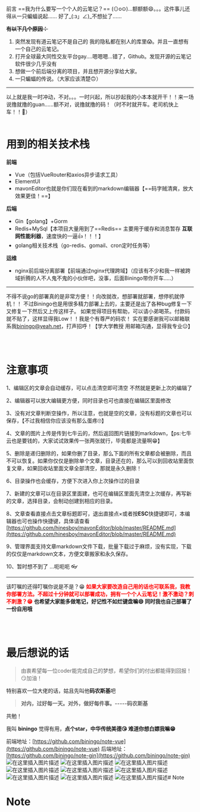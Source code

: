  前言
==我为什么要写一个个人的云笔记？==
(⊙o⊙)…额额额😄。。。这件事儿还得从一只蝙蝠说起......
好了_(:з」∠)_不想扯了......

**~~有以下几个原因：~~**
1. 突然发现有道云笔记不是自己的 我的隐私都在别人的库里😱。并且一直想有一个自己的云笔记。
2. 打开全球最大同性交友平台gay....嗯嗯嗯...错了，Github。发现开源的云笔记软件很少几乎没有
3. 想做一个前后端分离的项目，并且想开源分享给大家。
4. 一只蝙蝠的传说。（大家应该清楚🙃）
---
以上就是我一时冲动，不对。。。一时兴起，所以抄起我的小本本就开干！！来一场说撸就撸的guan......额不对，说撸就撸的码！（时不时就开车。老司机快上车！！🚜）
<br><br>
# 用到的相关技术栈

**前端**
- Vue（包括VueRouter和axios异步请求工具）
- ElementUI
- mavonEditor也就是你们现在看到的markdown编辑器【==码字贼清爽，放大效果更佳！==】

**后端**
- Gin【golang】+Gorm
- Redis+MySql【本项目大量用到了==Redis== 主要用于缓存和消息暂存 **互联网性能利器**，速度快的一逼👍！！！】
- golang相关技术栈（go-redis、gomail、cron定时任务等）

**运维**
- nginx前后端分离部署【前端通过nginx代理跨域】（应该有不少和我一样被跨域折腾的人不人鬼不鬼的小伙伴吧，没事，后面Biningo带你开车.....）
---
不得不说go的部署真的是非常方便！！向改就改，想部署就部署，想停机就停机！！
不过Biningo也是用很多精力部署上去的，主要还是出了各种bug修复一下又修复一下然后又上传这样子。
如果觉得项目有帮助，可以请小弟喝茶。付款码就不贴了，这样显得我Low！！我是个有尊严的码农！
实在要感谢我可以邮箱联系我[biningo@yeah.net](biningo@yeah.net)，打声招呼！【学大学教授 用邮箱沟通，显得我专业😑】

<br><br>
# 注意事项
1、编辑区的文章会自动缓存，可以点击清空即可清空  不然就是更新上次的编辑了

2、编辑器可以放大编辑更方便，同时目录也可也直接在编辑区里面修改

3、没有对文章判断空操作，所以注意，也就是空的文章，没有标题的文章也可以保存，【不过我相信你应该没有那么蛋疼🙄】

4、文章的图片上传是传到七牛云的，然后返回图片链接到markdown，【ps:七牛云也是要钱的，大家试试效果传一张两张就行，毕竟都是流量啊😁】

5、删除是递归删除的，如果你删了目录，那么下面的所有文章都会被删除，而且不可以恢复。如果你仅仅是删除单个文章，目录还在的，那么可以到回收站里面恢复文章，如果回收站里面文章全部清空，那就是永久删除！

6、目录操作也会缓存，方便下次进入你上次操作过的目录

7、新建的文章可以在目录区里面建，也可在编辑区里面先清空上次缓存，再写新的文章，选择目录，会制动创建到相应的目录。

8、文章查看直接点击文章标题即可，退出直接点×或者按**ESC**快捷键即可，本编辑器也可也操作快捷键，具体请查看[https://github.com/hinesboy/mavonEditor/blob/master/README.md](https://github.com/hinesboy/mavonEditor/blob/master/README.md)

9、管理界面支持文章markdown文件下载，批量下载过于麻烦，没有实现，下载的仅仅是markdown文本，方便文章搬家和永久保存。

10、暂时想不到了 ...呃呃呃   👓

---
该叮嘱的还得叮嘱你说是不是？😁
<font color=red>
**如果大家要改造自己用的话也可联系我，我教你部署方法。不超过十分钟就可以部署成功，拥有一个个人云笔记！激不激动？刺不刺激？😁**
</font>
**也希望大家能多做笔记，好记性不如烂键盘嘛😄  同时我也自己部署了一份自用哦**

<br><br>
# 最后想说的话
> 由衷希望每一位coder能完成自己的梦想，希望你们的付出都能得到回报！😏加油！




特别喜欢一位大佬的话，姑且先叫他**码农斯基**吧
> **对内，过好每一天。对外，做好每件事。-----码农斯基**

共勉！

我叫 **biningo**  觉得有用，**点个star，中华传统美德😘 难道你想白嫖我嘛😁**


前端地址：[https://github.com/biningo/note-vue](https://github.com/biningo/note-vue)
后端地址：[https://github.com/biningo/note-gin](https://github.com/biningo/note-gin)
![在这里插入图片描述](https://img-blog.csdnimg.cn/20200228170439491.PNG?x-oss-process=image/watermark,type_ZmFuZ3poZW5naGVpdGk,shadow_10,text_aHR0cHM6Ly9ibG9nLmNzZG4ubmV0L3dlaXhpbl80NDU4NDI5Mw==,size_16,color_FFFFFF,t_70)
![在这里插入图片描述](https://img-blog.csdnimg.cn/20200228170622303.PNG?x-oss-process=image/watermark,type_ZmFuZ3poZW5naGVpdGk,shadow_10,text_aHR0cHM6Ly9ibG9nLmNzZG4ubmV0L3dlaXhpbl80NDU4NDI5Mw==,size_16,color_FFFFFF,t_70)
![在这里插入图片描述](https://img-blog.csdnimg.cn/20200228170455569.PNG?x-oss-process=image/watermark,type_ZmFuZ3poZW5naGVpdGk,shadow_10,text_aHR0cHM6Ly9ibG9nLmNzZG4ubmV0L3dlaXhpbl80NDU4NDI5Mw==,size_16,color_FFFFFF,t_70)
![在这里插入图片描述](https://img-blog.csdnimg.cn/2020022817050670.PNG?x-oss-process=image/watermark,type_ZmFuZ3poZW5naGVpdGk,shadow_10,text_aHR0cHM6Ly9ibG9nLmNzZG4ubmV0L3dlaXhpbl80NDU4NDI5Mw==,size_16,color_FFFFFF,t_70)
![在这里插入图片描述](https://img-blog.csdnimg.cn/20200228170515801.PNG?x-oss-process=image/watermark,type_ZmFuZ3poZW5naGVpdGk,shadow_10,text_aHR0cHM6Ly9ibG9nLmNzZG4ubmV0L3dlaXhpbl80NDU4NDI5Mw==,size_16,color_FFFFFF,t_70)
![在这里插入图片描述](https://img-blog.csdnimg.cn/20200228170528381.PNG?x-oss-process=image/watermark,type_ZmFuZ3poZW5naGVpdGk,shadow_10,text_aHR0cHM6Ly9ibG9nLmNzZG4ubmV0L3dlaXhpbl80NDU4NDI5Mw==,size_16,color_FFFFFF,t_70)
![在这里插入图片描述](https://img-blog.csdnimg.cn/20200228170547784.PNG?x-oss-process=image/watermark,type_ZmFuZ3poZW5naGVpdGk,shadow_10,text_aHR0cHM6Ly9ibG9nLmNzZG4ubmV0L3dlaXhpbl80NDU4NDI5Mw==,size_16,color_FFFFFF,t_70)
![在这里插入图片描述](https://img-blog.csdnimg.cn/20200228170604671.PNG?x-oss-process=image/watermark,type_ZmFuZ3poZW5naGVpdGk,shadow_10,text_aHR0cHM6Ly9ibG9nLmNzZG4ubmV0L3dlaXhpbl80NDU4NDI5Mw==,size_16,color_FFFFFF,t_70)
![在这里插入图片描述](https://img-blog.csdnimg.cn/20200228170654877.PNG?x-oss-process=image/watermark,type_ZmFuZ3poZW5naGVpdGk,shadow_10,text_aHR0cHM6Ly9ibG9nLmNzZG4ubmV0L3dlaXhpbl80NDU4NDI5Mw==,size_16,color_FFFFFF,t_70)# Note
# Note
